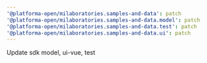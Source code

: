 ```yaml
---
'@platforma-open/milaboratories.samples-and-data': patch
'@platforma-open/milaboratories.samples-and-data.model': patch
'@platforma-open/milaboratories.samples-and-data.test': patch
'@platforma-open/milaboratories.samples-and-data.ui': patch
---
```


Update sdk model, ui-vue, test
